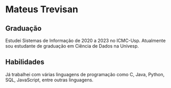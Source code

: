 # Mateus Trevisan

## Graduação

Estudei Sistemas de Informação de 2020 a 2023 no ICMC-Usp.
Atualmente sou estudante de graduação em Ciência de Dados na Univesp.

## Habilidades

Já trabalhei com várias linguagens de programação como C, Java, Python, SQL, JavaScript, entre outras linguagens.
